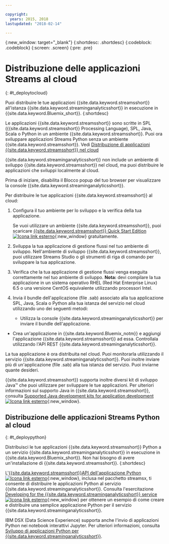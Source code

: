 ```yaml
---

copyright:
  years: 2015, 2018
lastupdated: "2018-02-14"

---
```


<!-- Attribute definitions -->
{:new_window: target="_blank"}
{:shortdesc: .shortdesc}
{:codeblock: .codeblock}
{:screen: .screen}
{:pre: .pre}

# Distribuzione delle applicazioni Streams al cloud
{: #t_deploytocloud}

Puoi distribuire le tue applicazioni {{site.data.keyword.streamsshort}} all'istanza {{site.data.keyword.streaminganalyticsshort}} in esecuzione in {{site.data.keyword.Bluemix_short}}.
{:shortdesc}

Le applicazioni {{site.data.keyword.streamsshort}} sono scritte in SPL ({{site.data.keyword.streamsshort}} Processing Language), SPL, Java, Scala o Python in un ambiente {{site.data.keyword.streamsshort}}. Puoi ora sviluppare applicazioni Streams Python senza un ambiente {{site.data.keyword.streamsshort}}. Vedi [Distribuzione di applicazioni {{site.data.keyword.streamsshort}} nel cloud](docs/services/StreamingAnalytics/t_deploytocloud.html#t_deploypython)


{{site.data.keyword.streaminganalyticsshort}} non include un ambiente di sviluppo
{{site.data.keyword.streamsshort}} nel
cloud, ma puoi distribuire le applicazioni che sviluppi localmente al cloud.

Prima di iniziare, disabilita il Blocco popup del tuo browser per visualizzare la console {{site.data.keyword.streaminganalyticsshort}}.

Per distribuire le tue applicazioni {{site.data.keyword.streamsshort}}
al cloud:

1. Configura il tuo ambiente per lo sviluppo e la verifica della tua applicazione.

	Se vuoi utilizzare un ambiente {{site.data.keyword.streamsshort}}, puoi scaricare [{{site.data.keyword.streamsshort}} Quick Start Edition ![Icona link esterno](../../icons/launch-glyph.svg "Icona link esterno")](http://ibmstreams.github.io/streamsx.documentation/docs/4.2/qse-intro/){:new_window} gratuitamente.

2. Sviluppa la tua applicazione di gestione flussi nel tuo ambiente di sviluppo. Nell'ambiente di sviluppo {{site.data.keyword.streamsshort}}, puoi utilizzare Streams Studio o gli strumenti di riga di comando per sviluppare la tua applicazione.

3. Verifica che la tua applicazione di gestione flussi venga eseguita correttamente nel tuo ambiente di sviluppo.
**Nota:** devi compilare la tua applicazione in un sistema operativo RHEL (Red Hat Enterprise Linux) 6.5 o una versione CentOS equivalente utilizzando processori Intel.

4. Invia il bundle dell'applicazione (file .sab) associato alla tua applicazione SPL, Java, Scala o Python alla tua istanza del servizio nel cloud utilizzando uno dei seguenti metodi:
	* Utilizza la console {{site.data.keyword.streaminganalyticsshort}}
per inviare il bundle dell'applicazione.

  * Crea un'applicazione in {{site.data.keyword.Bluemix_notm}} e aggiungi l'applicazione {{site.data.keyword.streamsshort}} ad essa. Controllala utilizzando l'API REST {{site.data.keyword.streaminganalyticsshort}}.

La tua applicazione è ora distribuita nel cloud. Puoi monitorarla utilizzando il servizio
{{site.data.keyword.streaminganalyticsshort}}. Puoi inoltre inviare più di un'applicazione (file .sab) alla tua istanza del servizio. Puoi inviarne quante desideri.

{{site.data.keyword.streamsshort}} supporta inoltre diversi kit di sviluppo Java™ che puoi utilizzare per sviluppare le tue applicazioni. Per ulteriori informazioni sul supporto Java in  {{site.data.keyword.streamsshort}}, consulta [Supported Java development kits for application development ![Icona link esterno](../../icons/launch-glyph.svg "Icona link esterno")](https://www.ibm.com/support/knowledgecenter/en/SSCRJU_4.2.1/com.ibm.streams.install.doc/doc/ibminfospherestreams-install-prerequisites-java-supported-sdks.html){:new_window}.

## Distribuzione delle applicazioni Streams Python al cloud
{: #t_deploypython}

Distribuisci le tue applicazioni {{site.data.keyword.streamsshort}} Python a un servizio {{site.data.keyword.streaminganalyticsshort}} in esecuzione in {{site.data.keyword.Bluemix_short}}. Non hai bisogno di avere un'installazione di {{site.data.keyword.streamsshort}}.
{:shortdesc}

L'[{{site.data.keyword.streamsshort}}API dell'applicazione Python ![Icona link esterno](../../icons/launch-glyph.svg "Icona link esterno")](http://ibmstreams.github.io/streamsx.documentation/docs/python/python-appapi-devguide/#50-api-features){:new_window}, inclusa nel pacchetto streamsx, ti consente di distribuire le applicazioni Python al servizio {{site.data.keyword.streaminganalyticsshort}}. Consulta l'esercitazione [Developing for the {{site.data.keyword.streaminganalyticsshort}} service ![Icona link esterno](../../icons/launch-glyph.svg "Icona link esterno")](http://ibmstreams.github.io/streamsx.documentation/docs/python/1.6/python-appapi-devguide-2a/index.html){:new_window} per ottenere un esempio di come creare e distribuire una semplice applicazione Python per il servizio {{site.data.keyword.streaminganalyticsshort}}.

IBM DSX (Data Science Experience) supporta anche l'invio di applicazioni Python nei notebook interattivi Jupyter. Per ulteriori informazioni, consulta [Sviluppo di applicazioni Python per {{site.data.keyword.streaminganalyticsshort}}](/docs/services/StreamingAnalytics/t_develop_apps_python.html).
